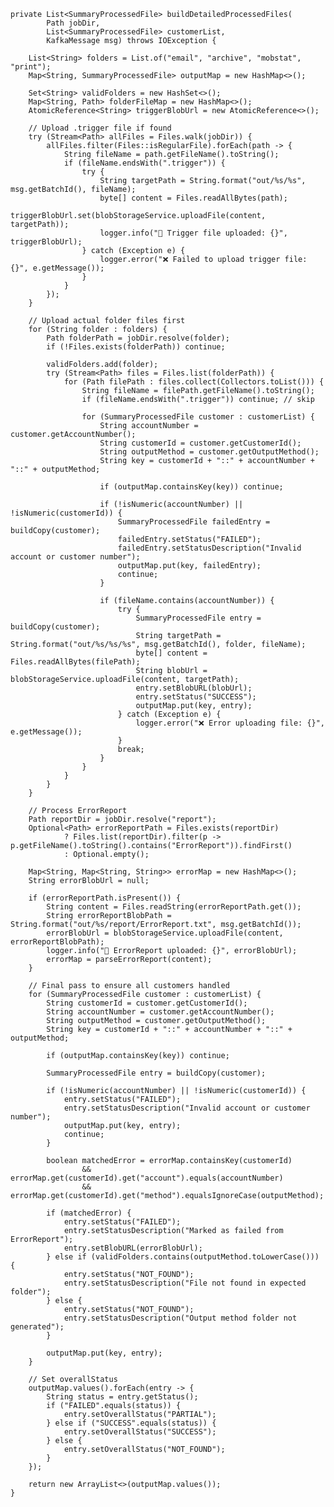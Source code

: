     private List<SummaryProcessedFile> buildDetailedProcessedFiles(
            Path jobDir,
            List<SummaryProcessedFile> customerList,
            KafkaMessage msg) throws IOException {

        List<String> folders = List.of("email", "archive", "mobstat", "print");
        Map<String, SummaryProcessedFile> outputMap = new HashMap<>();

        Set<String> validFolders = new HashSet<>();
        Map<String, Path> folderFileMap = new HashMap<>();
        AtomicReference<String> triggerBlobUrl = new AtomicReference<>();

        // Upload .trigger file if found
        try (Stream<Path> allFiles = Files.walk(jobDir)) {
            allFiles.filter(Files::isRegularFile).forEach(path -> {
                String fileName = path.getFileName().toString();
                if (fileName.endsWith(".trigger")) {
                    try {
                        String targetPath = String.format("out/%s/%s", msg.getBatchId(), fileName);
                        byte[] content = Files.readAllBytes(path);
                        triggerBlobUrl.set(blobStorageService.uploadFile(content, targetPath));
                        logger.info("📎 Trigger file uploaded: {}", triggerBlobUrl);
                    } catch (Exception e) {
                        logger.error("❌ Failed to upload trigger file: {}", e.getMessage());
                    }
                }
            });
        }

        // Upload actual folder files first
        for (String folder : folders) {
            Path folderPath = jobDir.resolve(folder);
            if (!Files.exists(folderPath)) continue;

            validFolders.add(folder);
            try (Stream<Path> files = Files.list(folderPath)) {
                for (Path filePath : files.collect(Collectors.toList())) {
                    String fileName = filePath.getFileName().toString();
                    if (fileName.endsWith(".trigger")) continue; // skip

                    for (SummaryProcessedFile customer : customerList) {
                        String accountNumber = customer.getAccountNumber();
                        String customerId = customer.getCustomerId();
                        String outputMethod = customer.getOutputMethod();
                        String key = customerId + "::" + accountNumber + "::" + outputMethod;

                        if (outputMap.containsKey(key)) continue;

                        if (!isNumeric(accountNumber) || !isNumeric(customerId)) {
                            SummaryProcessedFile failedEntry = buildCopy(customer);
                            failedEntry.setStatus("FAILED");
                            failedEntry.setStatusDescription("Invalid account or customer number");
                            outputMap.put(key, failedEntry);
                            continue;
                        }

                        if (fileName.contains(accountNumber)) {
                            try {
                                SummaryProcessedFile entry = buildCopy(customer);
                                String targetPath = String.format("out/%s/%s/%s", msg.getBatchId(), folder, fileName);
                                byte[] content = Files.readAllBytes(filePath);
                                String blobUrl = blobStorageService.uploadFile(content, targetPath);
                                entry.setBlobURL(blobUrl);
                                entry.setStatus("SUCCESS");
                                outputMap.put(key, entry);
                            } catch (Exception e) {
                                logger.error("❌ Error uploading file: {}", e.getMessage());
                            }
                            break;
                        }
                    }
                }
            }
        }

        // Process ErrorReport
        Path reportDir = jobDir.resolve("report");
        Optional<Path> errorReportPath = Files.exists(reportDir)
                ? Files.list(reportDir).filter(p -> p.getFileName().toString().contains("ErrorReport")).findFirst()
                : Optional.empty();

        Map<String, Map<String, String>> errorMap = new HashMap<>();
        String errorBlobUrl = null;

        if (errorReportPath.isPresent()) {
            String content = Files.readString(errorReportPath.get());
            String errorReportBlobPath = String.format("out/%s/report/ErrorReport.txt", msg.getBatchId());
            errorBlobUrl = blobStorageService.uploadFile(content, errorReportBlobPath);
            logger.info("📄 ErrorReport uploaded: {}", errorBlobUrl);
            errorMap = parseErrorReport(content);
        }

        // Final pass to ensure all customers handled
        for (SummaryProcessedFile customer : customerList) {
            String customerId = customer.getCustomerId();
            String accountNumber = customer.getAccountNumber();
            String outputMethod = customer.getOutputMethod();
            String key = customerId + "::" + accountNumber + "::" + outputMethod;

            if (outputMap.containsKey(key)) continue;

            SummaryProcessedFile entry = buildCopy(customer);

            if (!isNumeric(accountNumber) || !isNumeric(customerId)) {
                entry.setStatus("FAILED");
                entry.setStatusDescription("Invalid account or customer number");
                outputMap.put(key, entry);
                continue;
            }

            boolean matchedError = errorMap.containsKey(customerId)
                    && errorMap.get(customerId).get("account").equals(accountNumber)
                    && errorMap.get(customerId).get("method").equalsIgnoreCase(outputMethod);

            if (matchedError) {
                entry.setStatus("FAILED");
                entry.setStatusDescription("Marked as failed from ErrorReport");
                entry.setBlobURL(errorBlobUrl);
            } else if (validFolders.contains(outputMethod.toLowerCase())) {
                entry.setStatus("NOT_FOUND");
                entry.setStatusDescription("File not found in expected folder");
            } else {
                entry.setStatus("NOT_FOUND");
                entry.setStatusDescription("Output method folder not generated");
            }

            outputMap.put(key, entry);
        }

        // Set overallStatus
        outputMap.values().forEach(entry -> {
            String status = entry.getStatus();
            if ("FAILED".equals(status)) {
                entry.setOverallStatus("PARTIAL");
            } else if ("SUCCESS".equals(status)) {
                entry.setOverallStatus("SUCCESS");
            } else {
                entry.setOverallStatus("NOT_FOUND");
            }
        });

        return new ArrayList<>(outputMap.values());
    }
